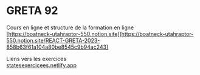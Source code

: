 # GRETA 92

Cours en ligne et structure de la formation en ligne\
[https://boatneck-utahraptor-550.notion.site](https://boatneck-utahraptor-550.notion.site/REACT-GRETA-2023-858b63f61a104a80be8545c9b94ac243)


Liens vers les exercices\
[statesexercicees.netlify.app](https://statesexercices.netlify.app/)